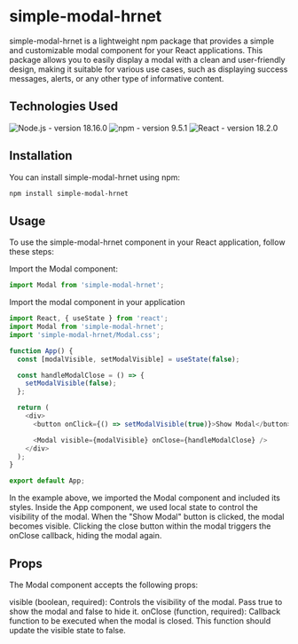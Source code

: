 # simple-modal-hrnet

simple-modal-hrnet is a lightweight npm package that provides a simple and customizable modal component for your React applications. This package allows you to easily display a modal with a clean and user-friendly design, making it suitable for various use cases, such as displaying success messages, alerts, or any other type of informative content.

## Technologies Used
![Node.js - version 18.16.0](https://img.shields.io/badge/Node.js-18.16.0-brightgreen)
![npm - version 9.5.1](https://img.shields.io/badge/npm-9.5.1-blue)
![React - version 18.2.0](https://img.shields.io/badge/React-18.2.0-lightblue)

## Installation

You can install simple-modal-hrnet using npm:

```sh
npm install simple-modal-hrnet
``` 

## Usage

To use the simple-modal-hrnet component in your React application, follow these steps:

Import the Modal component:
```javascript
import Modal from 'simple-modal-hrnet';
```


Import the modal component in your application
```javascript 
import React, { useState } from 'react';
import Modal from 'simple-modal-hrnet';
import 'simple-modal-hrnet/Modal.css';

function App() {
  const [modalVisible, setModalVisible] = useState(false);

  const handleModalClose = () => {
    setModalVisible(false);
  };

  return (
    <div>
      <button onClick={() => setModalVisible(true)}>Show Modal</button>

      <Modal visible={modalVisible} onClose={handleModalClose} />
    </div>
  );
}

export default App;
```


In the example above, we imported the Modal component and included its styles. Inside the App component, we used local state to control the visibility of the modal. When the "Show Modal" button is clicked, the modal becomes visible. Clicking the close button within the modal triggers the onClose callback, hiding the modal again.

## Props

The Modal component accepts the following props:

visible (boolean, required): Controls the visibility of the modal. Pass true to show the modal and false to hide it.
onClose (function, required): Callback function to be executed when the modal is closed. This function should update the visible state to false.